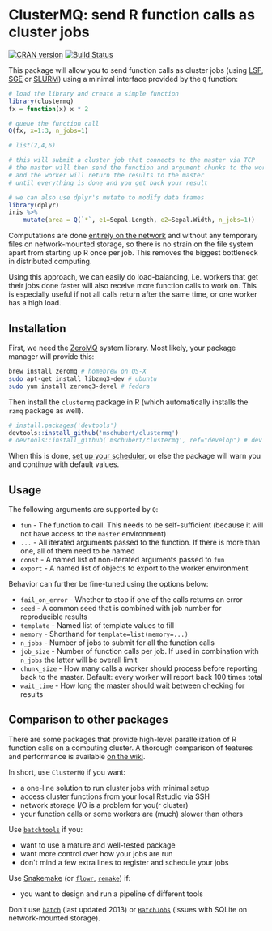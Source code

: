 ClusterMQ: send R function calls as cluster jobs
================================================

[![CRAN version](http://www.r-pkg.org/badges/version/clustermq)](https://cran.r-project.org/package=clustermq)
[![Build Status](https://travis-ci.org/mschubert/clustermq.svg?branch=master)](https://travis-ci.org/mschubert/clustermq)

This package will allow you to send function calls as cluster jobs (using
[LSF](https://github.com/mschubert/clustermq/wiki/LSF),
[SGE](https://github.com/mschubert/clustermq/wiki/SGE) or
[SLURM](https://github.com/mschubert/clustermq/wiki/SLURM))
using a minimal interface provided by the `Q` function:

```r
# load the library and create a simple function
library(clustermq)
fx = function(x) x * 2

# queue the function call 
Q(fx, x=1:3, n_jobs=1)

# list(2,4,6)

# this will submit a cluster job that connects to the master via TCP
# the master will then send the function and argument chunks to the worker
# and the worker will return the results to the master
# until everything is done and you get back your result

# we can also use dplyr's mutate to modify data frames
library(dplyr)
iris %>%
    mutate(area = Q(`*`, e1=Sepal.Length, e2=Sepal.Width, n_jobs=1))
```

Computations are done [entirely on the
network](https://github.com/armstrtw/rzmq) and without any temporary files on
network-mounted storage, so there is no strain on the file system apart from
starting up R once per job. This removes the biggest bottleneck in distributed
computing.

Using this approach, we can easily do load-balancing, i.e. workers that get
their jobs done faster will also receive more function calls to work on. This
is especially useful if not all calls return after the same time, or one worker
has a high load.

Installation
------------

First, we need the [ZeroMQ](https://github.com/ropensci/rzmq#installation)
system library. Most likely, your package manager will provide this:

```sh
brew install zeromq # homebrew on OS-X
sudo apt-get install libzmq3-dev # ubuntu
sudo yum install zeromq3-devel # fedora
```

Then install the `clustermq` package in R (which automatically installs the
`rzmq` package as well).

```r
# install.packages('devtools')
devtools::install_github('mschubert/clustermq')
# devtools::install_github('mschubert/clustermq', ref="develop") # dev version
```

When this is done, [set up your
scheduler](https://github.com/mschubert/clustermq/wiki#setting-up-the-scheduler),
or else the package will warn you and continue with default values.

Usage
-----

The following arguments are supported by `Q`:

 * `fun` - The function to call. This needs to be self-sufficient (because it
        will not have access to the `master` environment)
 * `...` - All iterated arguments passed to the function. If there is more than
        one, all of them need to be named
 * `const` - A named list of non-iterated arguments passed to `fun`
 * `export` - A named list of objects to export to the worker environment

Behavior can further be fine-tuned using the options below:

 * `fail_on_error` - Whether to stop if one of the calls returns an error
 * `seed` - A common seed that is combined with job number for reproducible results
 * `template` - Named list of template values to fill
 * `memory` - Shorthand for `template=list(memory=...)`
 * `n_jobs` - Number of jobs to submit for all the function calls
 * `job_size` - Number of function calls per job. If used in combination with
        `n_jobs` the latter will be overall limit
 * `chunk_size` - How many calls a worker should process before reporting back
        to the master. Default: every worker will report back 100 times total
 * `wait_time` - How long the master should wait between checking for results

Comparison to other packages
----------------------------

There are some packages that provide high-level parallelization of R function calls
on a computing cluster. A thorough comparison of features and performance is available
[on the wiki](https://github.com/mschubert/clustermq/wiki#comparison-to-other-packages).

In short, use `ClusterMQ` if you want:

* a one-line solution to run cluster jobs with minimal setup
* access cluster functions from your local Rstudio via SSH
* network storage I/O is a problem for you(r cluster)
* your function calls or some workers are (much) slower than others

Use [`batchtools`](https://github.com/mllg/batchtools) if you:

* want to use a mature and well-tested package
* want more control over how your jobs are run
* don't mind a few extra lines to register and schedule your jobs

Use [Snakemake](https://snakemake.readthedocs.io/en/latest/) (or
[`flowr`](https://github.com/sahilseth/flowr),
[`remake`](https://github.com/richfitz/remake)) if:

* you want to design and run a pipeline of different tools

Don't use [`batch`](https://cran.r-project.org/web/packages/batch/index.html)
(last updated 2013) or [`BatchJobs`](https://github.com/tudo-r/BatchJobs)
(issues with SQLite on network-mounted storage).
